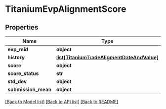 # TitaniumEvpAlignmentScore


## Properties
Name | Type | Description | Notes
------------ | ------------- | ------------- | -------------
**evp_mid** | **object** |  | [optional] 
**history** | [**list[TitaniumTradeAligmentDateAndValue]**](TitaniumTradeAligmentDateAndValue.md) |  | [optional] 
**score** | **object** |  | [optional] 
**score_status** | **str** |  | [optional] 
**std_dev** | **object** |  | [optional] 
**submission_mean** | **object** |  | [optional] 

[[Back to Model list]](../README.md#documentation-for-models) [[Back to API list]](../README.md#documentation-for-api-endpoints) [[Back to README]](../README.md)


